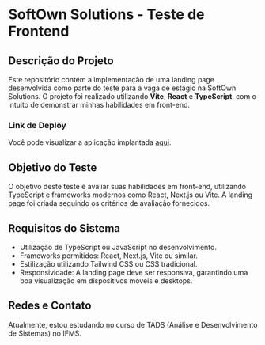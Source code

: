 # SoftOwn Solutions - Teste de Frontend

## Descrição do Projeto

Este repositório contém a implementação de uma landing page desenvolvida como parte do teste para a vaga de estágio na SoftOwn Solutions. O projeto foi realizado utilizando **Vite**, **React** e **TypeScript**, com o intuito de demonstrar minhas habilidades em front-end.

### Link de Deploy

Você pode visualizar a aplicação implantada [aqui](https://softown-front-end.vercel.app/).

## Objetivo do Teste

O objetivo deste teste é avaliar suas habilidades em front-end, utilizando TypeScript e frameworks modernos como React, Next.js ou Vite. A landing page foi criada seguindo os critérios de avaliação fornecidos.

## Requisitos do Sistema

- Utilização de TypeScript ou JavaScript no desenvolvimento.
- Frameworks permitidos: React, Next.js, Vite ou similar.
- Estilização utilizando Tailwind CSS ou CSS tradicional.
- Responsividade: A landing page deve ser responsiva, garantindo uma boa visualização em dispositivos móveis e desktops.

## Redes e Contato

Atualmente, estou estudando no curso de TADS (Análise e Desenvolvimento de Sistemas) no IFMS.
